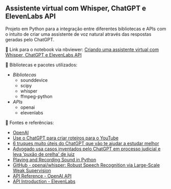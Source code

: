## Assistente virtual com Whisper, ChatGPT e ElevenLabs API

Projeto em Python para a integração entre diferentes bibliotecas e APIs com o intuito de criar uma assistente de voz natural através das respostas geradas pelo ChatGPT.

🔗 Link para o notebook via nbviewer:
[Criando uma assistente virtual com Whisper, ChatGPT e ElevenLabs API](https://nbviewer.org/github/LuisCSGuimaraes/AssitenteComWhisperChatGPTeElevenLabs/blob/main/Notebook/Assistente-Whisper%2C%20ChatGPT%20e%20ElevenLABS%20API.ipynb)

📑 Bibliotecas e pacotes utilizados:
-   _Bibliotecas_
    -   sounddevice
    -   scipy
    -   whisper
    -   ffmpeg-python
-   _APIs_
	- openai
	- elevenlabs

📜 Fontes e referências:
-   [OpenAI](https://openai.com/)
-   [Use o ChatGPT para criar roteiros para o YouTube ](https://filmora.wondershare.com.br/chatgpt/generate-youtube-script-with-chatgpt.html)
-   [6 truques muito úteis do ChatGPT que vão te ajudar a estudar melhor](https://www.techtudo.com.br/listas/2023/03/6-truques-muito-uteis-do-chatgpt-que-vao-ajudar-voce-a-estudar-melhor-edsoftwares.ghtml)
-   [Advogado usa casos inventados pelo ChatGPT em processo judicial e leva 'puxão de orelha' de juiz](https://g1.globo.com/tecnologia/noticia/2023/05/29/advogado-usa-casos-inventados-pelo-chatgpt-em-processo-judicial-e-leva-puxao-de-orelha-de-juiz.ghtml)
-   [Playing and Recording Sound in Python](https://realpython.com/playing-and-recording-sound-python/#python-sounddevice_1)
-   [GitHub - openai/whisper: Robust Speech Recognition via Large-Scale Weak Supervision](https://github.com/openai/whisper)
-   [API Reference - OpenAI API](https://platform.openai.com/docs/api-reference/chat/create)
-   [API Introduction - ElevenLabs](https://elevenlabs.io/docs/introduction)
